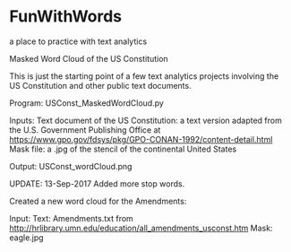 # FunWithWords
a place to practice with text analytics

 Masked Word Cloud of the US Constitution

This is just the starting point of a few text analytics projects involving the US Constitution and other public text documents.  

Program: USConst_MaskedWordCloud.py

Inputs:
Text document of the US Constitution: a text version adapted from the U.S. Government Publishing Office at https://www.gpo.gov/fdsys/pkg/GPO-CONAN-1992/content-detail.html
Mask file: a .jpg of the stencil of the continental United States

Output: USConst_wordCloud.png


UPDATE: 13-Sep-2017
Added more stop words.

Created a new word cloud for the Amendments:

Input: 
Text: Amendments.txt from http://hrlibrary.umn.edu/education/all_amendments_usconst.htm
Mask: eagle.jpg
